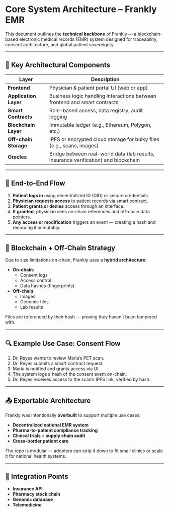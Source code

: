 # Core System Architecture – Frankly EMR

This document outlines the **technical backbone** of Frankly — a blockchain-based electronic medical records (EMR) system designed for traceability, consent architecture, and global patient sovereignty.

---

## 🧱 Key Architectural Components

| Layer | Description |
|-------|-------------|
| **Frontend** | Physician & patient portal UI (web or app) |
| **Application Layer** | Business logic handling interactions between frontend and smart contracts |
| **Smart Contracts** | Role-based access, data registry, audit logging |
| **Blockchain Layer** | Immutable ledger (e.g., Ethereum, Polygon, etc.) |
| **Off-chain Storage** | IPFS or encrypted cloud storage for bulky files (e.g., scans, images) |
| **Oracles** | Bridge between real-world data (lab results, insurance verification) and blockchain |

---

## 🔁 End-to-End Flow

1. **Patient logs in** using decentralized ID (DID) or secure credentials.
2. **Physician requests access** to patient records via smart contract.
3. **Patient grants or denies** access through an interface.
4. **If granted**, physician sees on-chain references and off-chain data pointers.
5. **Any access or modification** triggers an event — creating a hash and recording it immutably.

---

## 🔐 Blockchain + Off-Chain Strategy

Due to size limitations on-chain, Frankly uses a **hybrid architecture**:

- **On-chain**: 
  - Consent logs
  - Access control
  - Data hashes (fingerprints)
- **Off-chain**:
  - Images
  - Genomic files
  - Lab results

Files are referenced by their hash — proving they haven’t been tampered with.

---

## 🔍 Example Use Case: Consent Flow

1. Dr. Reyes wants to review Maria’s PET scan.
2. Dr. Reyes submits a smart contract request.
3. Maria is notified and grants access via UI.
4. The system logs a hash of the consent event on-chain.
5. Dr. Reyes receives access to the scan’s IPFS link, verified by hash.

---

## 📤 Exportable Architecture

Frankly was intentionally **overbuilt** to support multiple use cases:

- **Decentralized national EMR system**
- **Pharma-to-patient compliance tracking**
- **Clinical trials + supply chain audit**
- **Cross-border patient care**

The repo is modular — adopters can strip it down to fit small clinics or scale it for national health systems.

---

## 🔄 Integration Points

- **Insurance API**
- **Pharmacy stock chain**
- **Genomic database**
- **Telemedicine**
